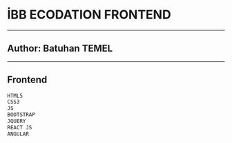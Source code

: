 # İBB ECODATION FRONTEND
------------------------
## Author: Batuhan TEMEL

------------------------
## Frontend
```sh
HTML5
CSS3
JS
BOOTSTRAP
JQUERY
REACT JS
ANGULAR
